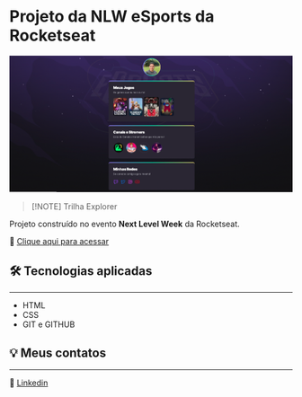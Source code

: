 # Projeto da NLW eSports da Rocketseat

![preview](./.github/preview.png)

> [!NOTE] Trilha Explorer

Projeto construído no evento **Next Level Week** da Rocketseat.

🔗 [Clique aqui para acessar](https://darley-raffael.github.io/nlw-esports-explorer/)

## 🛠 Tecnologias aplicadas
---
- HTML
- CSS
- GIT e GITHUB

## 💡 Meus contatos 
---
🔗 [Linkedin](https://www.linkedin.com/in/dárley-raffael/)